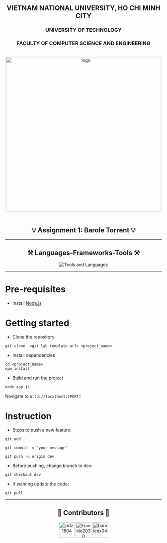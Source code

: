 <div align="center">
  
  <h2>VIETNAM NATIONAL UNIVERSITY, HO CHI MINH CITY</h2>
  <h3>UNIVERSITY OF TECHNOLOGY</h3>
  <h3>FACULTY OF COMPUTER SCIENCE AND ENGINEERING</h3>
  
  <br />
  
  <img src="https://hcmut.edu.vn/img/nhanDienThuongHieu/01_logobachkhoasang.png" alt="logo" style="width: 500px; height: auto;">
  
  <br />
  <br />

</div>

<h2 align="center">💡 Assignment 1: Barole Torrent 💡</h2>

---

<h2 align="center">⚒️ Languages-Frameworks-Tools ⚒️</h2>

<div align="center">
  <img src="https://skillicons.dev/icons?i=python,react,nodejs,tailwindcss,vscode,github,git,md,stackoverflow" alt="Tools and Languages" />
</div>

---
# Pre-requisites
- Install [Node.js](https://nodejs.org/en/)


# Getting started
- Clone the repository
```
git clone  <git lab template url> <project_name>
```
- Install dependencies
```
cd <project_name>
npm install
```
- Build and run the project
```
node app.js
```
  Navigate to `http://localhost:[PORT]`



# Instruction
- Steps to push a new feature:
```
git add .
```
```
git commit -m "your message"
```
```
git push -u origin dev
```
- Before pushing, change branch to dev:
```
git checkout dev
```
- If wanting update the code:
```
git pull
```

---

<h2 align="center">💟 Contributors 💟</h2>

<div align="center">
  <a href="https://github.com/pdz1804"><img src="https://avatars.githubusercontent.com/u/123137268?v=4" title="pdz1804" width="50" height="50"></a>
  <a href="https://github.com/Frankie2030"><img src="https://avatars.githubusercontent.com/u/144931593?v=4" title="Frankie2030" width="50" height="50"></a>
  <a href="https://github.com/baroleex04"><img src="https://avatars.githubusercontent.com/u/84215905?v=4" title="baroleex04" width="50" height="50"></a>
</div>
